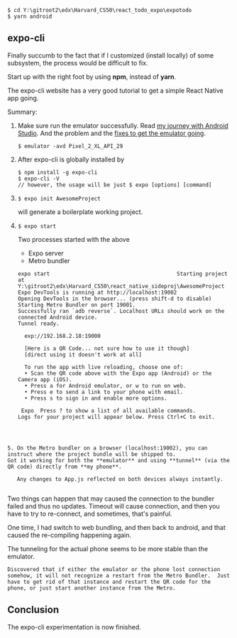 ```
$ cd Y:\gitroot2\edx\Harvard_CS50\react_todo_expo\expotodo
$ yarn android
```

## expo-cli

Finally succumb to the fact that if I customized (install locally) of some subsystem, the process would be difficult to fix.

Start up with the right foot by using **npm**, instead of **yarn**.

The expo-cli website has a very good tutorial to get a simple React Native app going.

Summary:

1. Make sure run the emulator successfully.  Read [my journey with Android Studio](Y:\gitroot2\documentations_gitroot2\edx\Harvard_CS50\react_todo_expo\README_Android_Studio.md).  And the problem and the [fixes to get the emulator going](Y:\gitroot2\documentations_gitroot2\edx\Harvard_CS50\react_todo_expo\README_adb_problem.md).

   ```
   $ emulator -avd Pixel_2_XL_API_29
   ```

2. After expo-cli is globally installed by 

   ```
   $ npm install -g expo-cli
   $ expo-cli -V
   // however, the usage will be just $ expo [options] [command]
   ```

3. ```
   $ expo init AwesomeProject
   ```

   will generate a boilerplate working project.

4. ```
   $ expo start
   ```

   Two processes started with the above

   * Expo server
   * Metro bundler

   ```
   expo start                                        Starting project at Y:\gitroot2\edx\Harvard_CS50\react_native_sideproj\AwesomeProject
   Expo DevTools is running at http://localhost:19002
   Opening DevTools in the browser... (press shift-d to disable)
   Starting Metro Bundler on port 19001.
   Successfully ran `adb reverse`. Localhost URLs should work on the connected Android device.
   Tunnel ready.
   
     exp://192.168.2.18:19000
     
     [Here is a QR Code... not sure how to use it though]
     [direct using it doesn't work at all]
   
     To run the app with live reloading, choose one of:
     • Scan the QR code above with the Expo app (Android) or the Camera app (iOS).
     • Press a for Android emulator, or w to run on web.
     • Press e to send a link to your phone with email.
     • Press s to sign in and enable more options.
   
    Expo  Press ? to show a list of all available commands.
   Logs for your project will appear below. Press Ctrl+C to exit.
   ```
```
   

   
5. On the Metro bundler on a browser (localhost:19002), you can instruct where the project bundle will be shipped to.
Got it working for both the **emulator** and using **tunnel** (via the QR code) directly from **my phone**.
   
   Any changes to App.js reflected on both devices always instantly.
   
```
   Two things can happen that may caused the connection to the bundler failed and thus no updates.  Timeout will cause connection, and then you have to try to re-connect, and sometimes, that's painful.

   One time, I had switch to web bundling, and then back to android, and that caused the re-compiling happening again.

   The tunneling for the actual phone seems to be more stable than the emulator.
   ```
Discovered that if either the emulator or the phone lost connection somehow, it will not recognize a restart from the Metro Bundler.  Just have to get rid of that instance and restart the QR code for the phone, or just start another instance from the Metro.
   
   ```

## Conclusion

The expo-cli experimentation is now finished.